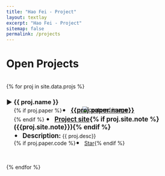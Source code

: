 ```yaml
---
title: "Hao Fei - Project"
layout: textlay
excerpt: "Hao Fei - Project"
sitemap: false
permalink: /projects
---
```


# Open Projects




<div style="margin-top: 35px"></div>

<script async defer src="https://buttons.github.io/buttons.js"></script>

{% for proj in site.data.projs %}
<div class="row">
<h3>&#9654; {{ proj.name }}</h3>
<div  style="margin-top: -15px" >
  <center><img src="{{ site.url }}{{ site.baseurl }}/images/projpic/{{proj.photo.name}}" class="img-responsive" width="{{proj.photo.scale}}" alt="centered image"  style="margin-left: 20px" /></center>
</div>
<div  style="margin-left: 20px;margin-top: -20px">
  {% if proj.paper %}<span style="font-size: 20px;">&#8226;</span> &nbsp; <strong style="font-size: 17px;"><a href="{{proj.paper.link}}">{{proj.paper.name}}</a></strong><br />{% endif %}
  <span style="font-size: 20px;">&#8226;</span> &nbsp; <strong style="font-size: 17px;"><a href="{{proj.site.link}}">Project site</a>{% if proj.site.note %} ({{proj.site.note}}){% endif %}</strong> &nbsp; &nbsp; &nbsp; 
  <br>
  <span style="font-size: 20px;">&#8226;</span> &nbsp; <strong style="font-size: 17px;">Description: </strong>{{ proj.desc}}<br>
  
  <div style="margin-top: -5px">{% if proj.paper.code %}<span style="font-size: 20px;">&#8226;</span> &nbsp; <a class="github-button" href="{{proj.paper.code}}" data-show-count="true" aria-label="Star buttons/github-buttons on GitHub">Star</a>{% endif %}</div>
</div>
<div style="margin-top: 45px"></div>
{% endfor %}






